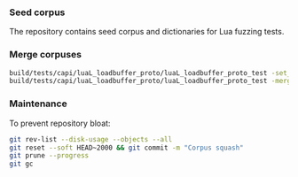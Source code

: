 ### Seed corpus

The repository contains seed corpus and dictionaries for Lua
fuzzing tests.

### Merge corpuses

```sh
build/tests/capi/luaL_loadbuffer_proto/luaL_loadbuffer_proto_test -set_cover_merge=1 CORPUS NEW_CORPUS
build/tests/capi/luaL_loadbuffer_proto/luaL_loadbuffer_proto_test -merge=1 CORPUS NEW_CORPUS
```

### Maintenance

To prevent repository bloat:

```sh
git rev-list --disk-usage --objects --all
git reset --soft HEAD~2000 && git commit -m "Corpus squash"
git prune --progress
git gc
```
